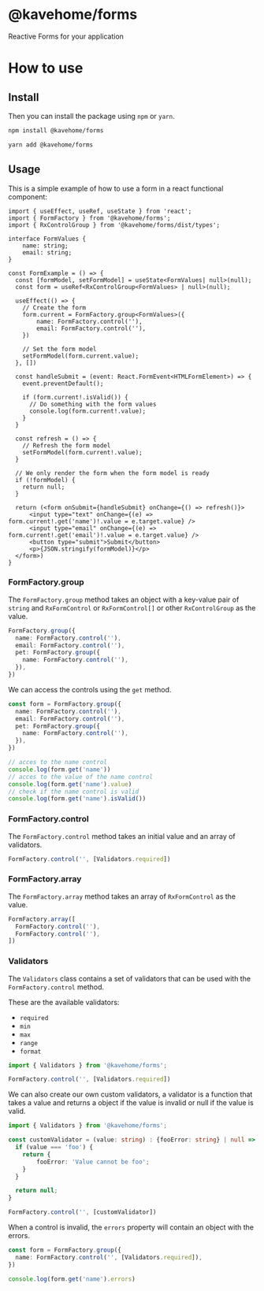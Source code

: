 # @kavehome/forms
Reactive Forms for your application 

# How to use

## Install

Then you can install the package using `npm` or `yarn`.

```bash
npm install @kavehome/forms
```

```bash
yarn add @kavehome/forms
```

## Usage

This is a simple example of how to use a form in a react functional component:

```tsx
import { useEffect, useRef, useState } from 'react';
import { FormFactory } from '@kavehome/forms';
import { RxControlGroup } from '@kavehome/forms/dist/types';

interface FormValues {
    name: string;
    email: string;
}

const FormExample = () => {
  const [formModel, setFormModel] = useState<FormValues| null>(null);
  const form = useRef<RxControlGroup<FormValues> | null>(null);

  useEffect(() => {
    // Create the form
    form.current = FormFactory.group<FormValues>({
        name: FormFactory.control(''),
        email: FormFactory.control(''),
    })

    // Set the form model
    setFormModel(form.current.value);
  }, [])

  const handleSubmit = (event: React.FormEvent<HTMLFormElement>) => {
    event.preventDefault();

    if (form.current!.isValid()) {
      // Do something with the form values
      console.log(form.current!.value);
    }
  }

  const refresh = () => {
    // Refresh the form model
    setFormModel(form.current!.value);
  }

  // We only render the form when the form model is ready
  if (!formModel) {
    return null;
  }

  return (<form onSubmit={handleSubmit} onChange={() => refresh()}>
      <input type="text" onChange={(e) => form.current!.get('name')!.value = e.target.value} />
      <input type="email" onChange={(e) => form.current!.get('email')!.value = e.target.value} />
      <button type="submit">Submit</button>
      <p>{JSON.stringify(formModel)}</p>
  </form>)
}
```

### FormFactory.group

The `FormFactory.group` method takes an object with a key-value pair of `string` and `RxFormControl` or `RxFormControl[]` or other `RxControlGroup` as the value.

```typescript
FormFactory.group({
  name: FormFactory.control(''),
  email: FormFactory.control(''),
  pet: FormFactory.group({
    name: FormFactory.control(''),
  }),
})
```

We can access the controls using the `get` method.

```typescript
const form = FormFactory.group({
  name: FormFactory.control(''),
  email: FormFactory.control(''),
  pet: FormFactory.group({
    name: FormFactory.control(''),
  }),
})

// acces to the name control
console.log(form.get('name'))
// acces to the value of the name control
console.log(form.get('name').value)
// check if the name control is valid
console.log(form.get('name').isValid())
```

### FormFactory.control

The `FormFactory.control` method takes an initial value and an array of validators.

```typescript
FormFactory.control('', [Validators.required])
```

### FormFactory.array

The `FormFactory.array` method takes an array of `RxFormControl` as the value.

```typescript
FormFactory.array([
  FormFactory.control(''),
  FormFactory.control(''),
])
```

### Validators

The `Validators` class contains a set of validators that can be used with the `FormFactory.control` method.

These are the available validators:

- `required`
- `min`
- `max`
- `range`
- `format`

```typescript
import { Validators } from '@kavehome/forms';

FormFactory.control('', [Validators.required])
```

We can also create our own custom validators, a validator is a function that takes a value and returns a object if the value is invalid or null if the value is valid.

```typescript
import { Validators } from '@kavehome/forms';

const customValidator = (value: string) : {fooError: string} | null => {
  if (value === 'foo') {
    return {
        fooError: 'Value cannot be foo';
    }
  }

  return null;
}

FormFactory.control('', [customValidator])
```

When a control is invalid, the `errors` property will contain an object with the errors.

```typescript
const form = FormFactory.group({
  name: FormFactory.control('', [Validators.required]),
})

console.log(form.get('name').errors)
```
